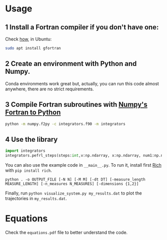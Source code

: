 
# Usage

## 1 Install a Fortran compiler if you don't have one:

Check [how](https://fortran-lang.org/learn/os_setup/install_gfortran/), in Ubuntu:
``` bash
sudo apt install gfortran
```

## 2 Create an environment with Python and Numpy.

Conda environments work great but, actually, you can run this code almost anywhere, there are no strict requirements.

## 3 Compile Fortran subroutines with [Numpy's Fortran to Python](https://numpy.org/doc/stable/f2py/)
``` bash
python -m numpy.f2py -c integrators.f90 -m integrators
```
## 4 Use the library

``` python
import integrators
integrators.pefrl_steps(steps:int,v:np.ndarray, x:np.ndarray, num1:np.ndarray, num2:np.ndarray, dt:float)
```

You can also use the example code in `__main__.py`. To run it, install first [Rich](https://rich.readthedocs.io/) with `pip install rich`.

```
python . -o OUTPUT_FILE [-N N] [-M M] [-dt DT] [-measure_length MEASURE_LENGTH] [-n_measures N_MEASURES] [-dimensions {1,2}]
```

Finally, run ``python visualize_system.py my_results.dat`` to plot the trajectories in ``my_results.dat``.

# Equations

Check the ``equations.pdf`` file to better understand the code.
